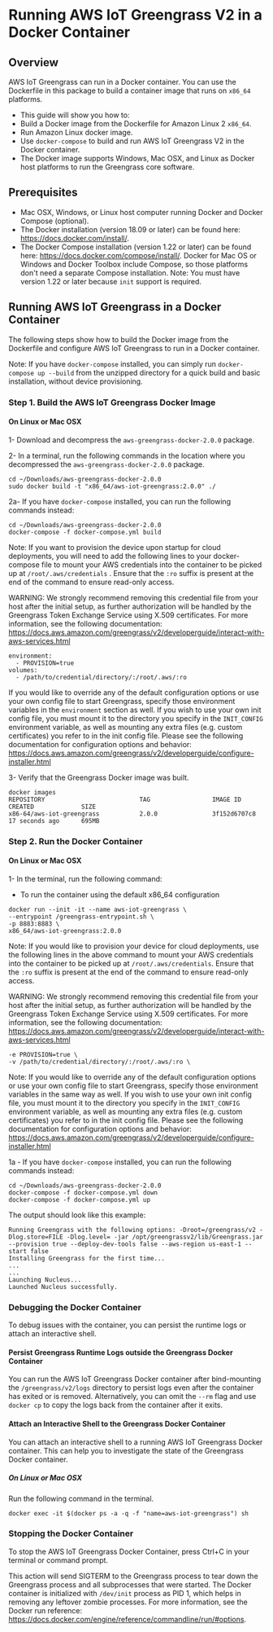 # Running AWS IoT Greengrass V2 in a Docker Container
## Overview
AWS IoT Greengrass can run in a Docker container. You can use the Dockerfile in this package to build a container image that runs on `x86_64` platforms. 

* This guide will show you how to:
 * Build a Docker image from the Dockerfile for Amazon Linux 2 `x86_64`.
 * Run Amazon Linux docker image.
 * Use `docker-compose` to build and run AWS IoT Greengrass V2 in the Docker container.
 * The Docker image supports Windows, Mac OSX, and Linux as Docker host platforms to run the Greengrass core software.

## Prerequisites
* Mac OSX, Windows, or Linux host computer running Docker and Docker Compose (optional).
 * The Docker installation (version 18.09 or later) can be found here: https://docs.docker.com/install/.
 * The Docker Compose installation (version 1.22 or later) can be found here: https://docs.docker.com/compose/install/.
   Docker for Mac OS or Windows and Docker Toolbox include Compose, so those platforms don't need a separate Compose installation. Note: You must have version 1.22 or later because `init` support is required.

## Running AWS IoT Greengrass in a Docker Container
The following steps show how to build the Docker image from the Dockerfile and configure AWS IoT Greengrass to run in a Docker container.

Note: If you have `docker-compose` installed, you can simply run `docker-compose up --build` from the unzipped directory for a quick build and basic installation, without device provisioning. 


### Step 1. Build the AWS IoT Greengrass Docker Image
#### On Linux or Mac OSX
1- Download and decompress the `aws-greengrass-docker-2.0.0` package.

2- In a terminal, run the following commands in the location where you decompressed the `aws-greengrass-docker-2.0.0` package.
```
cd ~/Downloads/aws-greengrass-docker-2.0.0
sudo docker build -t "x86_64/aws-iot-greengrass:2.0.0" ./
```

2a- If you have `docker-compose` installed, you can run the following commands instead:
```
cd ~/Downloads/aws-greengrass-docker-2.0.0
docker-compose -f docker-compose.yml build
```

Note: If you want to provision the device upon startup for cloud deployments, you will need to add the following lines to your docker-compose file to mount your AWS credentials into the container to be picked up at `/root/.aws/credentials` . Ensure that the `:ro` suffix is present at the end of the command to ensure read-only access.

WARNING: We strongly recommend removing this credential file from your host after the initial setup, as further authorization will be handled by the Greengrass Token Exchange Service using X.509 certificates. For more information, see the following documentation:
https://docs.aws.amazon.com/greengrass/v2/developerguide/interact-with-aws-services.html

```
environment:
  - PROVISION=true
volumes:
  - /path/to/credential/directory/:/root/.aws/:ro
```

If you would like to override any of the default configuration options or use your own config file to start Greengrass, specify those environment variables in the `environment` section as well. If you wish to use your own init config file, you must mount it to the directory you specify in the `INIT_CONFIG` environment variable, as well as mounting any extra files (e.g. custom certificates) you refer to in the init config file.
Please see the following documentation for configuration options and behavior:
https://docs.aws.amazon.com/greengrass/v2/developerguide/configure-installer.html

3- Verify that the Greengrass Docker image was built.
```
docker images
REPOSITORY                          TAG                 IMAGE ID            CREATED             SIZE
x86-64/aws-iot-greengrass           2.0.0               3f152d6707c8        17 seconds ago      695MB
```

### Step 2. Run the Docker Container
#### On Linux or Mac OSX
1- In the terminal, run the following command:
 -  To run the container using the default x86_64 configuration

```
docker run --init -it --name aws-iot-greengrass \
--entrypoint /greengrass-entrypoint.sh \
-p 8883:8883 \
x86_64/aws-iot-greengrass:2.0.0
```

Note: If you would like to provision your device for cloud deployments, use the following lines in the above command to mount your AWS credentials into the container to be picked up at `/root/.aws/credentials`. Ensure that the `:ro` suffix is present at the end of the command to ensure read-only access.

WARNING: We strongly recommend removing this credential file from your host after the initial setup, as further authorization will be handled by the Greengrass Token Exchange Service using X.509 certificates. For more information, see the following documentation:
https://docs.aws.amazon.com/greengrass/v2/developerguide/interact-with-aws-services.html

```
-e PROVISION=true \
-v /path/to/credential/directory/:/root/.aws/:ro \
```

Note: If you would like to override any of the default configuration options or use your own config file to start Greengrass, specify those environment variables in the same way as well. If you wish to use your own init config file, you must mount it to the directory you specify in the `INIT_CONFIG` environment variable, as well as mounting any extra files (e.g. custom certificates) you refer to in the init config file.
Please see the following documentation for configuration options and behavior:
https://docs.aws.amazon.com/greengrass/v2/developerguide/configure-installer.html


1a -  If you have `docker-compose` installed, you can run the following commands instead:
```
cd ~/Downloads/aws-greengrass-docker-2.0.0
docker-compose -f docker-compose.yml down
docker-compose -f docker-compose.yml up
```

The output should look like this example:
```
Running Greengrass with the following options: -Droot=/greengrass/v2 -Dlog.store=FILE -Dlog.level= -jar /opt/greengrassv2/lib/Greengrass.jar --provision true --deploy-dev-tools false --aws-region us-east-1 --start false
Installing Greengrass for the first time...
...
...
Launching Nucleus...
Launched Nucleus successfully.
```

### Debugging the Docker Container
To debug issues with the container, you can persist the runtime logs or attach an interactive shell.

#### Persist Greengrass Runtime Logs outside the Greengrass Docker Container
You can run the AWS IoT Greengrass Docker container after bind-mounting the `/greengrass/v2/logs` directory to persist logs even after the container has exited or is removed. Alternatively, you can omit the `--rm` flag and use `docker cp` to copy the logs back from the container after it exits.


#### Attach an Interactive Shell to the Greengrass Docker Container
You can attach an interactive shell to a running AWS IoT Greengrass Docker container. This can help you to investigate the state of the Greengrass Docker container.
##### On Linux or Mac OSX
Run the following command in the terminal.
```
docker exec -it $(docker ps -a -q -f "name=aws-iot-greengrass") sh
```


### Stopping the Docker Container
To stop the AWS IoT Greengrass Docker Container, press Ctrl+C in your terminal or command prompt.

This action will send SIGTERM to the Greengrass process to tear down the Greengrass process and all subprocesses that were started. The Docker container is initialized with `/dev/init` process as PID 1, which helps in removing any leftover zombie processes. For more information, see the Docker run reference: https://docs.docker.com/engine/reference/commandline/run/#options.
